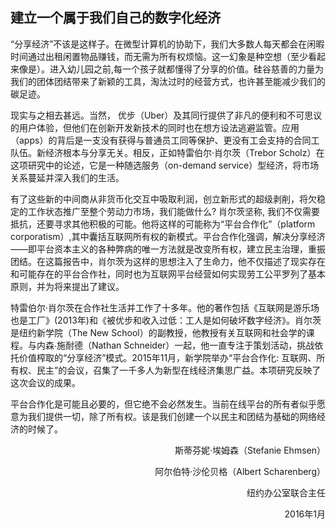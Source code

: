 ## 建立一个属于我们自己的数字化经济

“分享经济”不该是这样子。在微型计算机的协助下，我们大多数人每天都会在闲暇时间通过出租闲置物品赚钱，而无需为所有权烦恼。这一幻象是种空想（至少看起来像是）。进入幼儿园之前,每一个孩子就都懂得了分享的价值。硅谷慈善的力量为我们的团体团结带来了新颖的工具，淘汰过时的经营方式，也许甚至能减少我们的碳足迹。

现实与之相去甚远。当然， 优步（Uber）及其同行提供了非凡的便利和不可思议的用户体验，但他们在创新开发新技术的同时也在想方设法逃避监管。应用（apps）的背后是一支没有获得与普通员工同等保护、更没有工会支持的合同工队伍。新经济根本与分享无关。相反，正如特雷伯尔·肖尔茨（Trebor Scholz）在这项研究中的论述，它是一种随选服务（on-demand service）型经济，将市场关系蔓延并深入我们的生活。

有了这些新的中间商从非货币化交互中吸取利润，创立新形式的超级剥削，将欠稳定的工作状态推广至整个劳动力市场，我们能做什么? 肖尔茨坚称, 我们不仅需要抵抗，还要寻求其他积极的可能。他将这样的可能称为“平台合作化”（platform corporatism）,其中囊括互联网所有权的新模式。平台合作化强调，解决分享经济——即平台资本主义的各种弊病的唯一方法就是改变所有权，建立民主治理，重振团结。在这篇报告中，肖尔茨为这样的思想注入了生命力，他不仅描述了现实存在和可能存在的平台合作社，同时也为互联网平台经营如何实现劳工公平罗列了基本原则，并为将来提出了建议。    

特雷伯尔·肖尔茨在合作社生活并工作了十多年。他的著作包括《互联网是游乐场也是工厂》\(2013年\)和《被优步和收入过低：工人是如何破坏数字经济》。肖尔茨是纽约新学院（The New School）的副教授，他教授有关互联网和社会学的课程。与内森∙施耐德（Nathan Schneider）一起，他一直专注于策划活动，挑战依托价值榨取的“分享经济”模式。2015年11月，新学院举办“平台合作化: 互联网、所有权、民主”的会议，召集了一千多人为新型在线经济集思广益。本项研究反映了这次会议的成果。

平台合作化是可能且必要的，但它绝不会必然发生。当前在线平台的所有者似乎愿意为我们提供一切，除了所有权。该是我们创建一个以民主和团结为基础的网络经济的时候了。        



 
                              




<p align="right">斯蒂芬妮·埃姆森（Stefanie Ehmsen）</p>





<p align="right">阿尔伯特·沙伦贝格（Albert Scharenberg）</p>





<p align="right">纽约办公室联合主任</p>





<p align="right">2016年1月</p>







